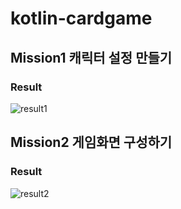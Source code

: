 # kotlin-cardgame
## Mission1 캐릭터 설정 만들기
### Result 
![result1](https://user-images.githubusercontent.com/58967292/155157672-e0e6a5c1-b303-4c01-a1c5-468b79df3545.gif)

## Mission2 게임화면 구성하기
### Result
![result2](https://user-images.githubusercontent.com/58967292/155157682-63b3d61a-fbd4-41d7-9e58-5994a52fb1bd.gif)

